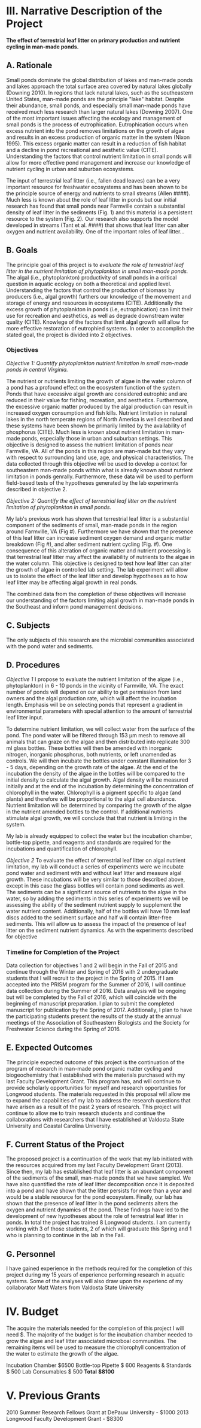 <!--
Longwood University Faculty Research and Development Grant Application
(details in Appendix K of FPPM)
Kenneth Fortino
modified 22 Jan 2015
-->

# III. Narrative Description of the Project

**The effect of terrestrial leaf litter on primary production and nutrient cycling in man-made ponds.**

## A. Rationale 

Small ponds dominate the global distribution of lakes and man-made ponds and lakes approach the total surface area covered by natural lakes globally (Downing 2010). In regions that lack natural lakes, such as the southeastern United States, man-made ponds are the principle "lake" habitat. Despite their abundance, small ponds, and especially small man-made ponds have received much less research than larger natural lakes (Downing 2007). One of the most important issues affecting the ecology and management of small ponds is the process of eutrophication. Eutrophication occurs when excess nutrient into the pond removes limitations on the growth of algae and results in an excess production of organic matter in the system (Nixon 1995). This excess organic matter can result in a reduction of fish habitat and a decline in pond recreational and aesthetic value (CITE). Understanding the factors that control nutrient limitation in small ponds will allow for more effective pond management and increase our knowledge of nutrient cycling in urban and suburban ecosystems.

The input of terrestrial leaf litter (i.e., fallen dead leaves) can be a very important resource for freshwater ecosystems and has been shown to be the principle source of energy and nutrients to small streams (Allen ####). Much less is known about the role of leaf litter in ponds but our initial research has found that small ponds near Farmville contain a substantial density of leaf litter in the sediments (Fig. 1) and this material is a persistent resource to the system (Fig. 2).  Our research also supports the model developed in streams (Tant et al. ####) that shows that leaf litter can alter oxygen and nutrient availability. One of the important roles of leaf litter...

## B. Goals
The principle goal of this project is to *evaluate the role of terrestrial leaf litter in the nutrient limitation of phytoplankton in small man-made ponds.* The algal (i.e., phytoplankton) productivity of small ponds in a critical question in aquatic ecology on both a theoretical and applied level. Understanding the factors that control the production of biomass by producers (i.e., algal growth) furthers our knowledge of the movement and storage of energy and resources in ecosystems (CITE). Additionally the excess growth of phytoplankton in ponds (i.e, eutrophication) can limit their use for recreation and aesthetics, as well as degrade downstream water quality (CITE). Knowlege of the factors that limit algal growth will allow for more effective restoration of eutrophied systems. In order to accomplish the stated goal, the project is divided into 2 objectives.

### Objectives

*Objective 1: Quantify phytoplankton nutrient limitation in small man-made ponds in central Virginia.*

The nutrient or nutrients limiting the growth of algae in the water column of a pond has a profound effect on the ecosystem function of the system. Ponds that have excessive algal growth are considered eutrophic and are reduced in their value for fishing, recreation, and aesthetics. Furthermore, the excessive organic matter produced by the algal production can result in increased oxygen consumption and fish kills. Nutrient limitation in natural lakes in the north temperate regions of North America is well described and these systems have been shown be primarily limited by the availability of phosphorus (CITE). Much less is known about nutrient limitation in man-made ponds, especially those in urban and suburban settings. This objective is designed to assess the nutrient limitation of ponds near Farmville, VA. All of the ponds in this region are man-made but they vary with respect to surrounding land use, age, and physical characteristics. The data collected through this objective will be used to develop a context for southeastern man-made ponds within what is already known about nutrient limitation in ponds genrally. Furthermore, these data will be used to perform field-based tests of the hypotheses generated by the lab experiments described in objective 2.

*Objective 2: Quantify the effect of terrestrial leaf litter on the nutrient limitation of phytoplankton in small ponds.*

My lab's previous work has shown that terrestrial leaf litter is a substantial component of the sediments of small, man-made ponds in the region around Farmville, VA (Fig #). Furthermore we have shown that the presence of this leaf litter can increase sediment oxygen demand and organic matter breakdown (Fig #), and alter sediment nutrient cycling (Fig. #). One consequence of this alteration of organic matter and nutrient processing is that terrestrial leaf litter may affect the availability of nutrients to the algae in the water column. This objective is designed to test how leaf litter can alter the growth of algae in controlled lab setting. The lab experiment will allow us to isolate the effect of the leaf litter and develop hypotheses as to how leaf litter may be affecting algal growth in real ponds.

The combined data from the completion of these objectives will increase our understanding of the factors limiting algal growth in man-made ponds in the Southeast and inform pond management decisions.

## C. Subjects

The only subjects of this research are the microbial communities associated with the pond water and sedments.

## D. Procedures

*Objective 1* I propose to evaluate the nutrient limitation of the algae (i.e., phytoplankton) in 6 - 10 ponds in the vicinity of Farmville, VA. The exact number of ponds will depend on our ability to get permission from land owners and the algal production rate, which will affect the incubation length. Emphasis will be on selecting ponds that represent a gradient in environmental parameters with special attention to the amount of terrestrial leaf litter input.

To determine nutrient limitation, we will collect water from the surface of the pond. The pond water will be filtered through 153 &mu;m mesh to remove all animals that can graze on the algae and then distributed into replicate 300 ml glass bottles. These bottles will then be amended with inorganic nitrogen, inorganic phosphorus, both nutrients, or left unamended as controls. We will then incubate the bottles under constant illumination for 3 - 5 days, depending on the growth rate of the algae. At the end of the incubation the density of the algae in the bottles will be compared to the initial density to calculate the algal growth. Algal density will be measured initially and at the end of the incubation by determining the concentration of chlorophyll in the water. Chlorophyll is a pigment specific to algae (and plants) and therefore will be proportional to the algal cell abundance. Nutrient limitation will be determined by comparing the growth of the algae in the nutrient amended bottles to the control. If additional nutrients stimulate algal growth, we will conclude that that nutrient is limiting in the system.

My lab is already equipped to collect the water but the incubation chamber, bottle-top pipette, and reagents and standards are required for the incubations and quantification of chlorophyll.

*Objective 2* To evaluate the effect of terrestrial leaf litter on algal nutrient limitation, my lab will conduct a series of experiments were we incubate pond water and sediment with and without leaf litter and measure algal growth. These incubations will be very similar to those described above, except in this case the glass bottles will contain pond sediments as well. The sediments can be a significant source of nutrients to the algae in the water, so by adding the sediments in this series of experiments we will be assessing the ability of the sediment nutrient supply to supplement the water nutrient content. Additionally, half of the bottles will have 10 mm leaf discs added to the sediment surface and half will contain litter-free sediments. This will allow us to assess the impact of the presence of leaf litter on the sediment nutrient dynamics. As with the experiments described for objective 


### Timeline for Completion of the Project

Data collection for objectives 1 and 2 will begin in the Fall of 2015 and continue through the Winter and Spring of 2016 with 2 undergraduate students that I will recruit to the project in the Spring of 2015. If I am accepted into the PRISM program for the Summer of 2016, I will continue data collection during the Summer of 2016.  Data analysis will be ongoing but will be completed by the Fall of 2016, which will coincide with the beginning of manuscript preparation. I plan to submit the completed manuscript for publication by the Spring of 2017. Additionally, I plan to have the participating students present the results of the study at the annual meetings of the Association of Southeastern Biologists and the Society for Freshwater Science during the Spring of 2016.

## E. Expected Outcomes

The principle expected outcome of this project is the continuation of the program of research in man-made pond organic matter cycling and biogeochemistry that I established with the materials purchased with my last Faculty Development Grant. This program has, and will continue to provide scholarly opportunities for myself and research opportunities for Longwood students.  The materials requested in this proposal will allow me to expand the capabilities of my lab to address the research questions that have arisen as a result of the past 2 years of research. This project will continue to allow me to train research students and continue the collaborations with researchers  that I have established at Valdosta State University and Coastal Carolina University.

## F. Current Status of the Project

The proposed project is a continuation of the work that my lab initiated with the resources acquired from my last Faculty Development Grant (2013). Since then, my lab has established that leaf litter is an abundant component of the sediments of the small, man-made ponds that we have sampled. We have also quantified the rate of leaf litter decomposition once it is deposited into a pond and have shown that the litter persists for more than a year and would be a stable resource for the pond ecosystem.  Finally, our lab has shown that the presence of leaf litter in the pond sediments alters the oxygen and nutrient dynamics of the pond. These findings have led to the development of new hypotheses about the role of terrestrial leaf litter in ponds. In total the project has trained 8 Longwood students.  I am currently working with 3 of those students, 2 of which will graduate this Spring and 1 who is planning to continue in the lab in the Fall. 

## G. Personnel

I have gained experience in the methods required for the completion of this project during my 15 years of experience performing research in aquatic systems.  Some of the analyses will also draw upon the experienc of my collaborator Matt Waters from Valdosta State University

# IV. Budget

The acquire the materials needed for the completion of this project I will need $.  The majority of the budget is for the incubation chamber needed to grow the algae and leaf litter associated microboal communities.  The remaining items will be used to measure the chlorophyll concentration of the water to estimate the growth of the algae.

Incubation Chamber    $6500
Bottle-top Pipette    $ 600
Reagents & Standards  $ 500
Lab Consumables       $ 500
**Total**           **$8100**


# V. Previous Grants

2010 Summer Research Fellows Grant at DePauw University - $1000
2013 Longwood Faculty Development Grant - $8300

